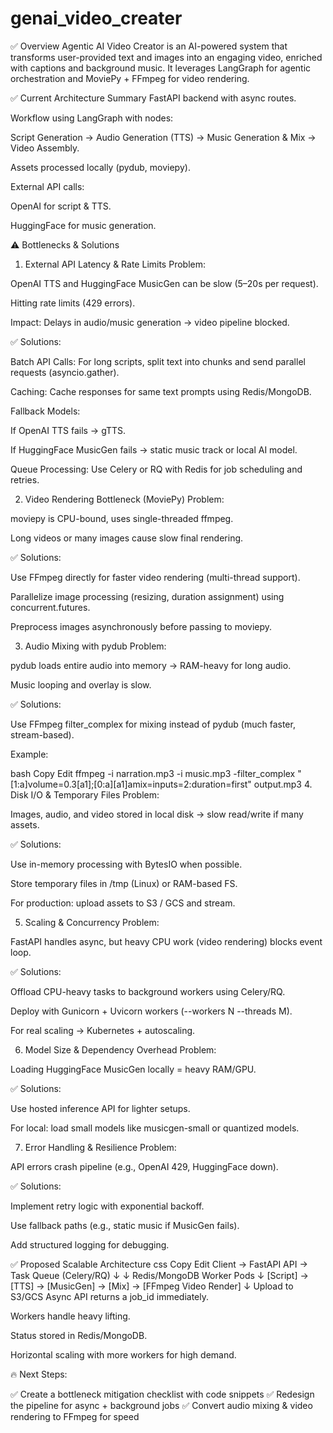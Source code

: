 # genai_video_creater

✅ Overview
Agentic AI Video Creator is an AI-powered system that transforms user-provided text and images into an engaging video, enriched with captions and background music.
It leverages LangGraph for agentic orchestration and MoviePy + FFmpeg for video rendering.

✅ Current Architecture Summary
FastAPI backend with async routes.

Workflow using LangGraph with nodes:

Script Generation → Audio Generation (TTS) → Music Generation & Mix → Video Assembly.

Assets processed locally (pydub, moviepy).

External API calls:

OpenAI for script & TTS.

HuggingFace for music generation.

⚠️ Bottlenecks & Solutions
1. External API Latency & Rate Limits
Problem:

OpenAI TTS and HuggingFace MusicGen can be slow (5–20s per request).

Hitting rate limits (429 errors).

Impact: Delays in audio/music generation → video pipeline blocked.

✅ Solutions:

Batch API Calls:
For long scripts, split text into chunks and send parallel requests (asyncio.gather).

Caching:
Cache responses for same text prompts using Redis/MongoDB.

Fallback Models:

If OpenAI TTS fails → gTTS.

If HuggingFace MusicGen fails → static music track or local AI model.

Queue Processing:
Use Celery or RQ with Redis for job scheduling and retries.

2. Video Rendering Bottleneck (MoviePy)
Problem:

moviepy is CPU-bound, uses single-threaded ffmpeg.

Long videos or many images cause slow final rendering.

✅ Solutions:

Use FFmpeg directly for faster video rendering (multi-thread support).

Parallelize image processing (resizing, duration assignment) using concurrent.futures.

Preprocess images asynchronously before passing to moviepy.

3. Audio Mixing with pydub
Problem:

pydub loads entire audio into memory → RAM-heavy for long audio.

Music looping and overlay is slow.

✅ Solutions:

Use FFmpeg filter_complex for mixing instead of pydub (much faster, stream-based).

Example:

bash
Copy
Edit
ffmpeg -i narration.mp3 -i music.mp3 -filter_complex "[1:a]volume=0.3[a1];[0:a][a1]amix=inputs=2:duration=first" output.mp3
4. Disk I/O & Temporary Files
Problem:

Images, audio, and video stored in local disk → slow read/write if many assets.

✅ Solutions:

Use in-memory processing with BytesIO when possible.

Store temporary files in /tmp (Linux) or RAM-based FS.

For production: upload assets to S3 / GCS and stream.

5. Scaling & Concurrency
Problem:

FastAPI handles async, but heavy CPU work (video rendering) blocks event loop.

✅ Solutions:

Offload CPU-heavy tasks to background workers using Celery/RQ.

Deploy with Gunicorn + Uvicorn workers (--workers N --threads M).

For real scaling → Kubernetes + autoscaling.

6. Model Size & Dependency Overhead
Problem:

Loading HuggingFace MusicGen locally = heavy RAM/GPU.

✅ Solutions:

Use hosted inference API for lighter setups.

For local: load small models like musicgen-small or quantized models.

7. Error Handling & Resilience
Problem:

API errors crash pipeline (e.g., OpenAI 429, HuggingFace down).

✅ Solutions:

Implement retry logic with exponential backoff.

Use fallback paths (e.g., static music if MusicGen fails).

Add structured logging for debugging.

✅ Proposed Scalable Architecture
css
Copy
Edit
Client → FastAPI API → Task Queue (Celery/RQ)
        ↓                          ↓
     Redis/MongoDB            Worker Pods
                                 ↓
          [Script] → [TTS] → [MusicGen] → [Mix] → [FFmpeg Video Render]
                                 ↓
                            Upload to S3/GCS
Async API returns a job_id immediately.

Workers handle heavy lifting.

Status stored in Redis/MongoDB.

Horizontal scaling with more workers for high demand.


🔥 Next Steps:
 
✅ Create a bottleneck mitigation checklist with code snippets
✅ Redesign the pipeline for async + background jobs
✅ Convert audio mixing & video rendering to FFmpeg for speed

